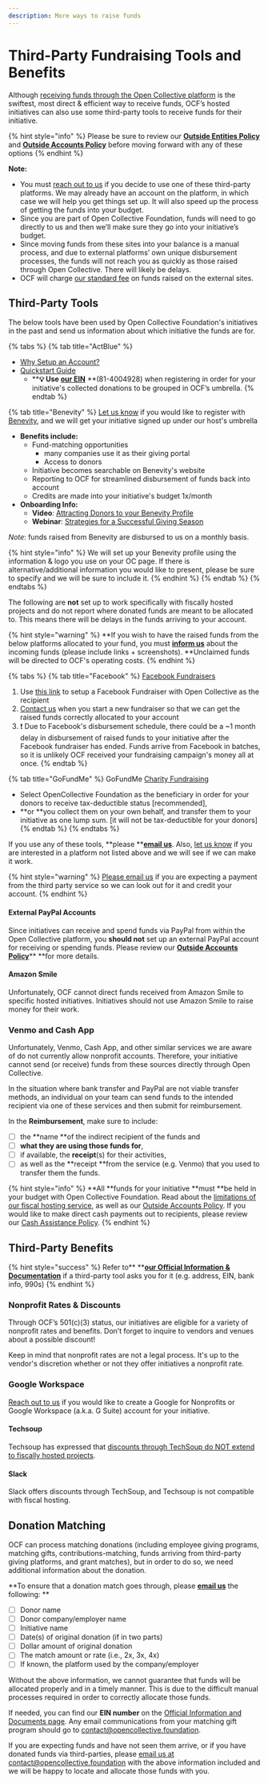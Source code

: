 ```yaml
---
description: More ways to raise funds
---
```


# Third-Party Fundraising Tools and Benefits

Although [receiving funds through the Open Collective platform](https://docs.opencollective.foundation/how-it-works/financial-contributions) is the swiftest, most direct & efficient way to receive funds, OCF’s hosted initiatives can also use some third-party tools to receive funds for their initiative. 

{% hint style="info" %}
Please be sure to review our [**Outside Entities Policy**](https://docs.opencollective.foundation/how-it-works/processes-and-limitations/outside-entities-policy) and [**Outside Accounts Policy**](https://docs.opencollective.foundation/how-it-works/processes-and-limitations/outside-accounts-policy) before moving forward with any of these options 
{% endhint %}

**Note:**

* You must [reach out to us](mailto:contact@opencollective.foundation) if you decide to use one of these third-party platforms. We may already have an account on the platform, in which case we will help you get things set up. It will also speed up the process of getting the funds into your budget.
* Since you are part of Open Collective Foundation, funds will need to go directly to us and then we’ll make sure they go into your initiative’s budget.
* Since moving funds from these sites into your balance is a manual process, and due to external platforms’ own unique disbursement processes, the funds will not reach you as quickly as those raised through Open Collective. There will likely be delays.
* OCF will charge [our standard fee](https://docs.opencollective.foundation/how-it-works/fees) on funds raised on the external sites.

## Third-Party Tools

The below tools have been used by Open Collective Foundation's initiatives in the past and send us information about which initiative the funds are for. 

{% tabs %}
{% tab title="ActBlue" %}
* [Why Setup an Account?](https://support.actblue.com/donors/about-actblue/why-do-candidates-and-organizations-use-your-platform/)
* [Quickstart Guide](https://support.actblue.com/campaigns/help/getting-started/)
  * ****:bulb: Use [our **EIN**](../../about/official-information-and-documents.md)** **(81-4004928) when registering in order for your initiative's collected donations to be grouped in OCF’s umbrella.
{% endtab %}

{% tab title="Benevity" %}
[Let us know](mailto:contact@opencollective.foundation) if you would like to register with [Benevity](https://www.benevity.com/why-benevity), and we will get your initiative signed up under our host's umbrella

* **Benefits include:**
  * Fund-matching opportunities
    * many companies use it as their giving portal 
    * Access to donors
  * Initiative becomes searchable on Benevity's website
  * Reporting to OCF for streamlined disbursement of funds back into account
  * Credits are made into your initiative's budget 1x/month
* **Onboarding Info:**
  * **Video**: [Attracting Donors to your Benevity Profile](https://causeshelp.benevity.org/hc/en-us/articles/360000469786-Attracting-Donors-to-Your-Profile)
  * **Webinar**: [Strategies for a Successful Giving Season](https://causeshelp.benevity.org/hc/en-us/articles/360000478943-Charities-Webinar-Strategies-for-a-Successful-Giving-Season)

_Note_: funds raised from Benevity are disbursed to us on a monthly basis.

{% hint style="info" %}
We will set up your Benevity profile using the information & logo you use on your OC page. If there is alternative/additional information you would like to present, please be sure to specify and we will be sure to include it.
{% endhint %}
{% endtab %}
{% endtabs %}

The following are **not** set up to work specifically with fiscally hosted projects and do not report where donated funds are meant to be allocated to.  This means there will be delays in the funds arriving to your account.

{% hint style="warning" %}
**If you wish to have the raised funds from the below platforms allocated to your fund, you must **[**inform us**](mailto:contact@opencollective.foundation)** about the incoming funds (please include links + screenshots). **Unclaimed funds will be directed to OCF's operating costs.
{% endhint %}

{% tabs %}
{% tab title="Facebook" %}
[Facebook Fundraisers](https://www.facebook.com/fund/Open-Collective-Foundation-100612854999717/)

1. Use [this link](https://www.facebook.com/fund/Open-Collective-Foundation-100612854999717/) to setup a Facebook Fundraiser with Open Collective as the recipient
2. [Contact us](mailto:contact@opencollective.foundation) when you start a new fundraiser so that we can get the raised funds correctly allocated to your account
3. :exclamation: Due to Facebook's disbursement schedule, there could be a \~1 month delay in disbursement of raised funds to your initiative after the Facebook fundraiser has ended. Funds arrive from Facebook in batches, so it is unlikely OCF received your fundraising campaign's money all at once.
{% endtab %}

{% tab title="GoFundMe" %}
GoFundMe [Charity Fundraising](https://www.gofundme.com/start/charity-fundraising)

* Select OpenCollective Foundation as the beneficiary in order for your donors to receive tax-deductible status \[recommended], 
* **or **you collect them on your own behalf, and transfer them to your initiative as one lump sum. \[it will not be tax-deductible for your donors]
{% endtab %}
{% endtabs %}

If you use any of these tools, **please **[**email us**](mailto:contact@opencollective.foundation). Also, [let us know](mailto:contact@opencollective.foundation) if you are interested in a platform not listed above and we will see if we can make it work.

{% hint style="warning" %}
[Please email us](mailto:contact@opencollective.foundation) if you are expecting a payment from the third party service so we can look out for it and credit your account.
{% endhint %}

#### External PayPal Accounts

Since initiatives can receive and spend funds via PayPal from within the Open Collective platform, you **should not** set up an external PayPal account for receiving or spending funds. Please review our [**Outside Accounts Policy**](https://docs.opencollective.foundation/how-it-works/processes-and-limitations/outside-accounts-policy)** **for more details.

#### Amazon Smile

Unfortunately, OCF cannot direct funds received from Amazon Smile to specific hosted initiatives. Initiatives should not use Amazon Smile to raise money for their work.

### **Venmo and Cash App**

Unfortunately, Venmo, Cash App, and other similar services we are aware of do not currently allow nonprofit accounts. Therefore, your initiative cannot send (or receive) funds from these sources directly through Open Collective.

In the situation where bank transfer and PayPal are not viable transfer methods, an individual on your team can send funds to the intended recipient via one of these services and then submit for reimbursement. 

In the **Reimbursement**, make sure to include: 

* [ ] the **name **of the indirect recipient of the funds and 
* [ ] **what they are using those funds for**, 
* [ ] if available, the **receipt**(s) for their activities, 
* [ ] as well as the **receipt **from the service (e.g. Venmo) that you used to transfer them the funds.

{% hint style="info" %}
**All **funds for your initiative **must **be held in your budget with Open Collective Foundation. Read about the [limitations of our fiscal hosting service](https://docs.opencollective.foundation/how-it-works/processes-and-limitations), as well as our [Outside Accounts Policy](https://docs.opencollective.foundation/how-it-works/processes-and-limitations/outside-accounts-policy). If you would like to make direct cash payments out to recipients, please review our [Cash Assistance Policy](../policies/cash-assistance-policy.md).
{% endhint %}

## Third-Party Benefits

{% hint style="success" %}
Refer to** **[**our Official Information & Documentation**](../../about/official-information-and-documents.md) if a third-party tool asks you for it (e.g. address, EIN, bank info, 990s)
{% endhint %}

### **Nonprofit Rates & Discounts** <a href="nonprofit-rates" id="nonprofit-rates"></a>

Through OCF’s 501(c)(3) status, our initiatives are eligible for a variety of nonprofit rates and benefits. Don’t forget to inquire to vendors and venues about a possible discount! 

Keep in mind that nonprofit rates are not a legal process. It's up to the vendor's discretion whether or not they offer initiatives a nonprofit rate.

### **Google Workspace**

[Reach out to us](mailto:contact@opencollective.foundation) if you would like to create a Google for Nonprofits or Google Workspace (a.k.a. G Suite) account for your initiative.

#### **Techsoup**

Techsoup has expressed that [discounts through TechSoup do NOT extend to fiscally hosted projects](https://www.techsoup.org/support/product-donation-faq#collapse3-4).

#### **Slack**

Slack offers discounts through TechSoup, and Techsoup is not compatible with fiscal hosting.

## Donation Matching

OCF can process matching donations (including employee giving programs, matching gifts, contributions-matching, funds arriving from third-party giving platforms, and grant matches), but in order to do so, we need additional information about the donation. 

**To ensure that a donation match goes through, please **[**email us**](mailto:%20contact@opencollective.foundation)** the following:  **

* [ ] Donor name
* [ ] Donor company/employer name
* [ ] Initiative name
* [ ] Date(s) of original donation (if in two parts)
* [ ] Dollar amount of original donation
* [ ] The match amount or rate (i.e., 2x, 3x, 4x)
* [ ] If known, the platform used by the company/employer

Without the above information, we cannot guarantee that funds will be allocated properly and in a timely manner. This is due to the difficult manual processes required in order to correctly allocate those funds. 

If needed, you can find our **EIN number** on the [Official Information and Documents page](https://docs.opencollective.foundation/about/official-information-and-documents). Any email communications from your matching gift program should go to [contact@opencollective.foundation](mailto:contact@opencollective.foundation). 

If you are expecting funds and have not seen them arrive, or if you have donated funds via third-parties, please [email us at contact@opencollective.foundation](mailto:%20contact@opencollective.com) with the above information included and we will be happy to locate and allocate those funds with you.
